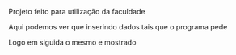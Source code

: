 Projeto feito para utilização da faculdade 

Aqui podemos ver que inserindo dados tais que o programa pede  

Logo em siguida o mesmo e mostrado 
